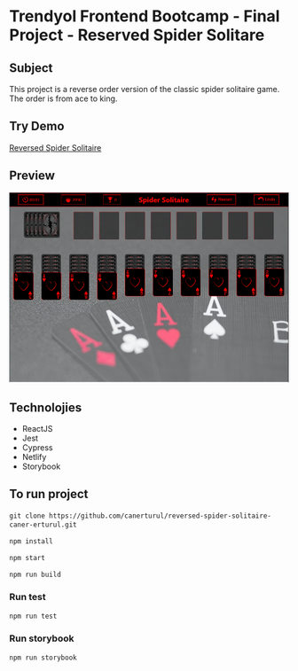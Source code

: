 # Trendyol Frontend Bootcamp - Final Project - Reserved Spider Solitare

## Subject

This project is a reverse order version of the classic spider solitaire game. The order is from ace to king.

## Try Demo

[Reversed Spider Solitaire](https://react-spider-solitaire.netlify.app/)

## Preview

![Game Preview](public/assets/Game-Preview.PNG)

## Technolojies

- ReactJS
- Jest
- Cypress
- Netlify
- Storybook

## To run project

```
git clone https://github.com/canerturul/reversed-spider-solitaire-caner-erturul.git
```

```
npm install
```

```
npm start
```

```
npm run build
```

### Run test

```
npm run test
```

### Run storybook

```
npm run storybook
```
